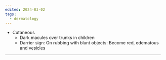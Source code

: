 ```yaml
---
edited: 2024-03-02
tags:
  - dermatology
---
```


- Cutaneous
	- Dark macules over trunks in children
	- Darrier sign: On rubbing with blunt objects: Become red, edematous and vesicles

---
